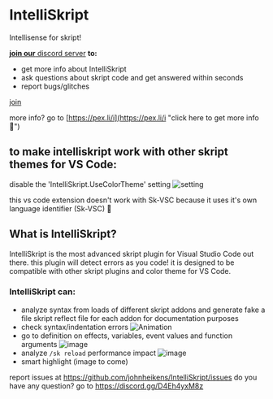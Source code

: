 # IntelliSkript

 Intellisense for skript!

[**join our** discord server](https://discord.gg/hcSVXb4J7k "click here to join 💖") **to:**

* get more info about IntelliSkript
* ask questions about skript code and get answered within seconds
* report bugs/glitches

[join](https://discord.gg/hcSVXb4J7k "click here to join 💖")

more info? go to [https://pex.li/i](https://pex.li/i "click here to get more info 💖")

## to make intelliskript work with other skript themes for VS Code:

disable the 'IntelliSkript.UseColorTheme' setting
![setting](https://user-images.githubusercontent.com/50964021/205459970-b192de41-d5ad-4353-a734-9d6a39f1c3fe.gif)

this vs code extension doesn't work with Sk-VSC because it uses it's own language identifier (Sk-VSC) 🤦

## What is IntelliSkript?

IntelliSkript is the most advanced skript plugin for Visual Studio Code out there. this plugin will detect errors as you code! it is designed to be compatible with other skript plugins and color theme for VS Code.

### IntelliSkript can:

- analyze syntax from loads of different skript addons and generate fake a file skript reflect file for each addon for documentation purposes
- check syntax/indentation errors
  ![Animation](https://user-images.githubusercontent.com/50964021/204584349-18d29e3a-ed19-4f58-99be-f9e0d4fda7cf.gif)
- go to definition on effects, variables, event values and function arguments
  ![image](https://user-images.githubusercontent.com/50964021/204463996-8b9ee466-41a5-45f9-bedd-e3fa9b320771.png)
- analyze `/sk reload` performance impact
  ![image](https://user-images.githubusercontent.com/50964021/204579516-09165dba-7638-4307-a51b-f275c3c20643.png)
- smart highlight
  (image to come)

report issues at https://github.com/johnheikens/IntelliSkript/issues
do you have any question? go to https://discord.gg/D4Eh4yxM8z

